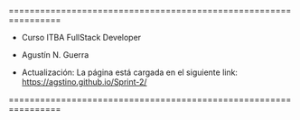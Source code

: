 ================================================================

- Curso ITBA FullStack Developer

- Agustín N. Guerra

- Actualización: La página está cargada en el siguiente link: https://agstino.github.io/Sprint-2/

================================================================
